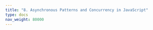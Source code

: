 ```yaml
---
title: "8. Asynchronous Patterns and Concurrency in JavaScript"
type: docs
nav_weight: 80000
---
```

